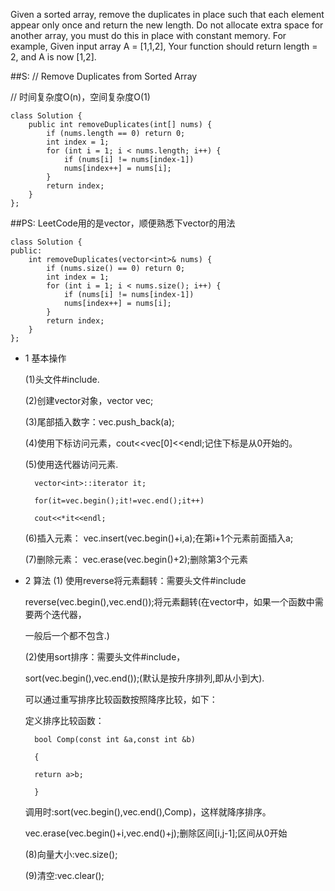 Given a sorted array, remove the duplicates in place such that each element appear only once and return the new length.
Do not allocate extra space for another array, you must do this in place with constant memory.
For example, Given input array A = [1,1,2],
Your function should return length = 2, and A is now [1,2].

##S:
// Remove Duplicates from Sorted Array

// 时间复杂度O(n)，空间复杂度O(1)

    class Solution {
    	public int removeDuplicates(int[] nums) {
    		if (nums.length == 0) return 0;
    		int index = 1;
    		for (int i = 1; i < nums.length; i++) {
   				if (nums[i] != nums[index-1])
    			nums[index++] = nums[i];
    		}
    		return index;
    	}
    };

##PS:
  LeetCode用的是vector，顺便熟悉下vector的用法

    class Solution {
    public:
    	int removeDuplicates(vector<int>& nums) {
    		if (nums.size() == 0) return 0;
    		int index = 1;
    		for (int i = 1; i < nums.size(); i++) {
    			if (nums[i] != nums[index-1])
    			nums[index++] = nums[i];
    		}
    		return index;
    	}
    };

- 1 基本操作

	(1)头文件#include<vector>.

	(2)创建vector对象，vector<int> vec;

	(3)尾部插入数字：vec.push_back(a);

	(4)使用下标访问元素，cout<<vec[0]<<endl;记住下标是从0开始的。

	(5)使用迭代器访问元素.

    	vector<int>::iterator it;
    
    	for(it=vec.begin();it!=vec.end();it++)
    
       	cout<<*it<<endl;

	(6)插入元素：    vec.insert(vec.begin()+i,a);在第i+1个元素前面插入a;

	(7)删除元素：    vec.erase(vec.begin()+2);删除第3个元素

- 2  算法
	(1) 使用reverse将元素翻转：需要头文件#include<algorithm>

	reverse(vec.begin(),vec.end());将元素翻转(在vector中，如果一个函数中需要两个迭代器，

	一般后一个都不包含.)

	(2)使用sort排序：需要头文件#include<algorithm>，

	sort(vec.begin(),vec.end());(默认是按升序排列,即从小到大).

	可以通过重写排序比较函数按照降序比较，如下：

	定义排序比较函数：

    	bool Comp(const int &a,const int &b)
    
    	{
    
    	return a>b;
    
    	}

	调用时:sort(vec.begin(),vec.end(),Comp)，这样就降序排序。

	vec.erase(vec.begin()+i,vec.end()+j);删除区间[i,j-1];区间从0开始

	(8)向量大小:vec.size();

	(9)清空:vec.clear();
